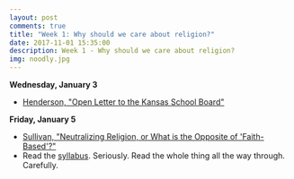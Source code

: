 ```yaml
---
layout: post
comments: true
title: "Week 1: Why should we care about religion?"
date: 2017-11-01 15:35:00
description: Week 1 - Why should we care about religion?
img: noodly.jpg
---
```


**Wednesday, January 3**
- [Henderson, "Open Letter to the Kansas School Board"](https://www.colorado.edu/physics/phys3000/phys3000_sp16/handouts/25_SpaghettiMonster.pdf)

**Friday, January 5**
- [Sullivan, "Neutralizing Religion, or What is the Opposite of 'Faith-Based'?"](http://www.jstor.org.proxy.lawrence.edu:2048/stable/pdf/3176453.pdf)
- Read the [syllabus](../syllabus). Seriously. Read the whole thing all the way through. Carefully.